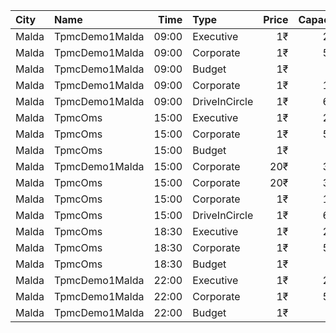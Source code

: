 | City  | Name           |  Time | Type          | Price | Capacity | Booked |
| :---- | :------------- | ----: | :------------ | ----: | -------: | -----: |
| Malda | TpmcDemo1Malda | 09:00 | Executive     |    1₹ |      222 |    143 |
| Malda | TpmcDemo1Malda | 09:00 | Corporate     |    1₹ |      538 |    100 |
| Malda | TpmcDemo1Malda | 09:00 | Budget        |    1₹ |       95 |     32 |
| Malda | TpmcDemo1Malda | 09:00 | Corporate     |    1₹ |      156 |     26 |
| Malda | TpmcDemo1Malda | 09:00 | DriveInCircle |    1₹ |      600 |      0 |
| Malda | TpmcOms        | 15:00 | Executive     |    1₹ |      222 |    143 |
| Malda | TpmcOms        | 15:00 | Corporate     |    1₹ |      538 |    100 |
| Malda | TpmcOms        | 15:00 | Budget        |    1₹ |       95 |     32 |
| Malda | TpmcDemo1Malda | 15:00 | Corporate     |   20₹ |      307 |     69 |
| Malda | TpmcOms        | 15:00 | Corporate     |   20₹ |      307 |     69 |
| Malda | TpmcOms        | 15:00 | Corporate     |    1₹ |      156 |     26 |
| Malda | TpmcOms        | 15:00 | DriveInCircle |    1₹ |      600 |      0 |
| Malda | TpmcOms        | 18:30 | Executive     |    1₹ |      222 |    143 |
| Malda | TpmcOms        | 18:30 | Corporate     |    1₹ |      538 |    100 |
| Malda | TpmcOms        | 18:30 | Budget        |    1₹ |       95 |     32 |
| Malda | TpmcDemo1Malda | 22:00 | Executive     |    1₹ |      222 |    143 |
| Malda | TpmcDemo1Malda | 22:00 | Corporate     |    1₹ |      538 |    100 |
| Malda | TpmcDemo1Malda | 22:00 | Budget        |    1₹ |       95 |     32 |